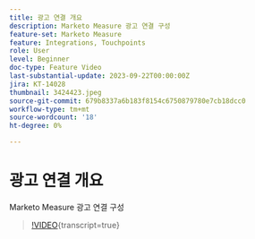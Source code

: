 ```yaml
---
title: 광고 연결 개요
description: Marketo Measure 광고 연결 구성
feature-set: Marketo Measure
feature: Integrations, Touchpoints
role: User
level: Beginner
doc-type: Feature Video
last-substantial-update: 2023-09-22T00:00:00Z
jira: KT-14028
thumbnail: 3424423.jpeg
source-git-commit: 679b8337a6b183f8154c6750879780e7cb18dcc0
workflow-type: tm+mt
source-wordcount: '18'
ht-degree: 0%

---
```



# 광고 연결 개요

Marketo Measure 광고 연결 구성

>[!VIDEO](https://video.tv.adobe.com/v/3424423/?learn=on){transcript=true}
